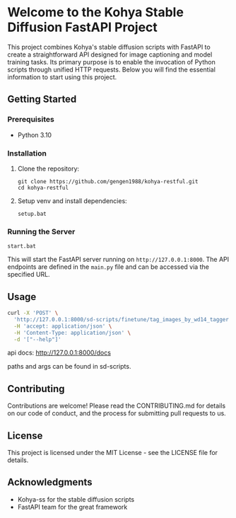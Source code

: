 # Welcome to the Kohya Stable Diffusion FastAPI Project

This project combines Kohya's stable diffusion scripts with FastAPI to create a straightforward API designed for image captioning and model training tasks. Its primary purpose is to enable the invocation of Python scripts through unified HTTP requests. Below you will find the essential information to start using this project.

## Getting Started

### Prerequisites

- Python 3.10

### Installation

1. Clone the repository:
   ```
   git clone https://github.com/gengen1988/kohya-restful.git
   cd kohya-restful
   ```

2. Setup venv and install dependencies:
   ```
   setup.bat
   ```

### Running the Server

```
start.bat
```

This will start the FastAPI server running on `http://127.0.0.1:8000`. The API endpoints are defined in the `main.py` file and can be accessed via the specified URL.

## Usage

```bash
curl -X 'POST' \
  'http://127.0.0.1:8000/sd-scripts/finetune/tag_images_by_wd14_tagger' \
  -H 'accept: application/json' \
  -H 'Content-Type: application/json' \
  -d '["--help"]'
```

api docs: http://127.0.0.1:8000/docs

paths and args can be found in sd-scripts.

## Contributing

Contributions are welcome! Please read the CONTRIBUTING.md for details on our code of conduct, and the process for submitting pull requests to us.

## License

This project is licensed under the MIT License - see the LICENSE file for details.

## Acknowledgments

- Kohya-ss for the stable diffusion scripts
- FastAPI team for the great framework
